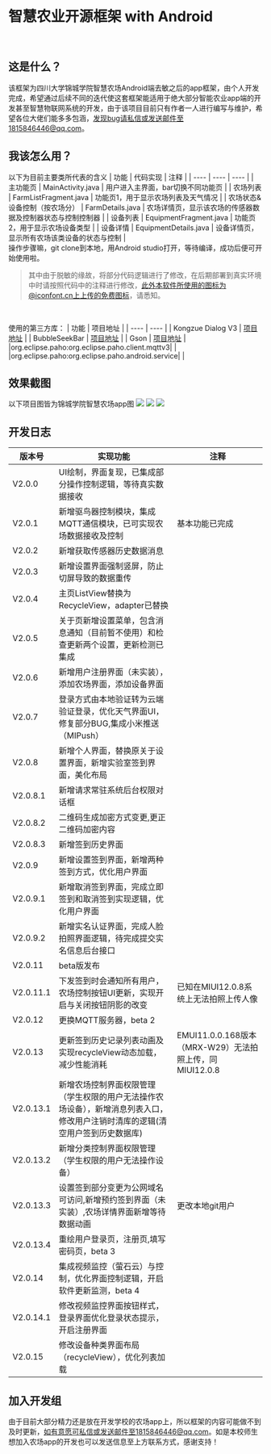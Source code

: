 # 智慧农业开源框架 with Android
</br>

## 这是什么？
该框架为四川大学锦城学院智慧农场Android端去敏之后的app框架，由个人开发完成，希望通过后续不同的迭代使这套框架能适用于绝大部分智能农业app端的开发甚至智慧物联网系统的开发，由于该项目目前只有作者一人进行编写与维护，希望各位大佬们能多多包涵，发现bug请私信或发送邮件至1815846446@qq.com。

## 我该怎么用？
以下为目前主要类所代表的含义
|  功能   | 代码实现  | 注释 |
|  ----  | ----  | ---- |
| 主功能页 | MainActivity.java | 用户进入主界面，bar切换不同功能页 |
| 农场列表  | FarmListFragment.java | 功能页1，用于显示农场列表及天气情况 |
| 农场状态&设备控制（按农场分）  | FarmDetails.java | 农场详情页，显示该农场的传感器数据及控制器状态与控制控制器 |
| 设备列表 | EquipmentFragment.java | 功能页2，用于显示农场设备类型 |
| 设备详情 | EquipmentDetails.java | 设备详情页，显示所有农场该类设备的状态与控制 |
</br>
操作步骤嘛，git clone到本地，用Android studio打开，等待编译，成功后便可开始使用啦。</br>

>其中由于脱敏的缘故，将部分代码逻辑进行了修改，在后期部署到真实环境中时请按照代码中的注释进行修改，此外本软件所使用的图标为@iconfont.cn上上传的免费图标，请悉知。
</br>

使用的第三方库：
|  功能   | 项目地址  |
|  ----  | ----  |
| Kongzue Dialog V3 | [项目地址](https://github.com/kongzue/DialogV3) |
| BubbleSeekBar  | [项目地址](https://github.com/woxingxiao/BubbleSeekBar) |
| Gson | [项目地址](https://github.com/google/gson) |
|org.eclipse.paho:org.eclipse.paho.client.mqttv3| |
|org.eclipse.paho:org.eclipse.paho.android.service| |
</br>

## 效果截图
以下项目图皆为锦城学院智慧农场app图
![](https://github.com/slatejack/openSmartFarm/blob/main/buildimg/%E9%A2%84%E8%A7%881.jpg?raw=true)
![](https://github.com/slatejack/openSmartFarm/blob/main/buildimg/%E9%A2%84%E8%A7%882.jpg?raw=true)
![](https://github.com/slatejack/openSmartFarm/blob/main/buildimg/%E9%A2%84%E8%A7%883.jpg?raw=true)

## 开发日志
|  版本号   | 实现功能  | 注释 |
|  ----  | ----  | ---- |
|  V2.0.0  | UI绘制，界面复现，已集成部分操作控制逻辑，等待真实数据接收 | |
|  V2.0.1  | 新增驱鸟器控制模块，集成MQTT通信模块，已可实现农场数据接收及控制 | 基本功能已完成 |
|  V2.0.2  | 新增获取传感器历史数据消息 |
|  V2.0.3  | 新增设置界面强制竖屏，防止切屏导致的数据重传 |
|  V2.0.4  | 主页ListView替换为RecycleView，adapter已替换 |
|  V2.0.5  | 关于页新增设置菜单，包含消息通知（目前暂不使用）和检查更新两个设置，更新检测已集成 |
|  V2.0.6  | 新增用户注册界面（未实装），添加农场界面，添加设备界面 |
|  V2.0.7  | 登录方式由本地验证转为云端验证登录，优化天气界面UI，修复部分BUG,集成小米推送（MIPush） |
|  V2.0.8  | 新增个人界面，替换原关于设置界面，新增实验室签到界面，美化布局 |
|  V2.0.8.1  | 新增请求常驻系统后台权限对话框 |
|  V2.0.8.2  | 二维码生成加密方式变更,更正二维码加密内容 |
|  V2.0.8.3  | 新增签到历史界面 |
|  V2.0.9  | 新增设置签到界面，新增两种签到方式，优化用户界面 |
|  V2.0.9.1  | 新增取消签到界面，完成立即签到和取消签到实现逻辑，优化用户界面 |
|  V2.0.9.2  | 新增实名认证界面，完成人脸拍照界面逻辑，待完成提交实名信息后台接口 |
|  V2.0.11 | beta版发布 |
|  V2.0.11.1  |下发签到时会通知所有用户，农场控制按钮UI更新，实现开启与关闭按钮阴影的改变| 已知在MIUI12.0.8系统上无法拍照上传人像 |
|  V2.0.12 | 更换MQTT服务器，beta 2 | 
|  V2.0.13 | 更新签到历史记录列表动画及实现recycleView动态加载，减少性能消耗 | EMUI11.0.0.168版本（MRX-W29）无法拍照上传，同MIUI12.0.8|
|  V2.0.13.1 | 新增农场控制界面权限管理（学生权限的用户无法操作农场设备），新增消息列表入口，修改用户注销时清库的逻辑(清空用户签到历史数据库) |
|  V2.0.13.2 | 新增分类控制界面权限管理（学生权限的用户无法操作设备）|
|  V2.0.13.3 | 设置签到部分变更为公网域名可访问,新增预约签到界面（未实装）,农场详情界面新增等待数据动画 | 更改本地git用户 |
|  V2.0.13.4 | 重绘用户登录页，注册页,填写密码页，beta 3 |
|  V2.0.14  | 集成视频监控（萤石云）与控制，优化界面控制逻辑，开启软件更新监测，beta 4 |
|  V2.0.14.1 | 修改视频监控界面按钮样式，登录界面优化登录状态提示，开启注册界面 |
|  V2.0.15  | 修改设备种类界面布局（recycleView），优化列表加载  |

## 加入开发组
由于目前大部分精力还是放在开发学校的农场app上，所以框架的内容可能做不到及时更新，如有意愿可私信或发送邮件至1815846446@qq.com。如是本校师生想加入农场app的开发也可以发送信息至上方联系方式，感谢支持！

